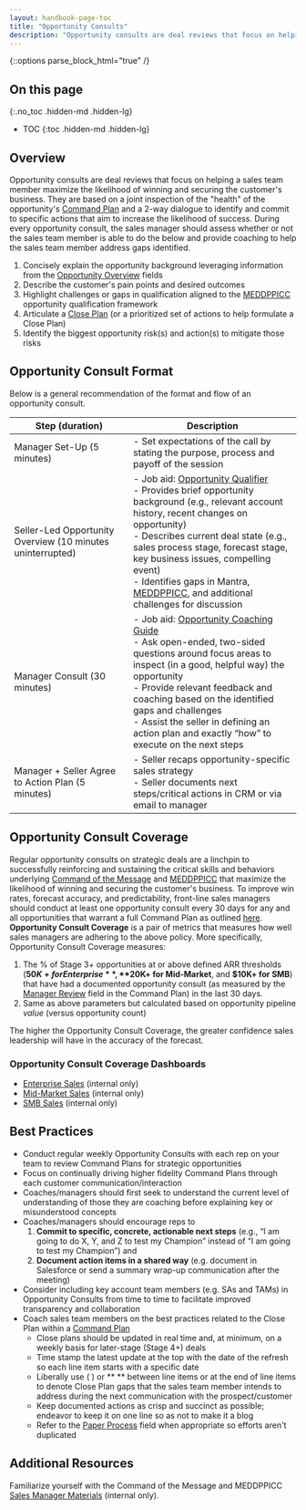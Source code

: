 ```yaml
---
layout: handbook-page-toc
title: "Opportunity Consults"
description: "Opportunity consults are deal reviews that focus on helping a sales team member maximize the likelihood of winning and securing the customer's business"
---
```


{::options parse_block_html="true" /}

## On this page
{:.no_toc .hidden-md .hidden-lg}

- TOC
{:toc .hidden-md .hidden-lg}

## Overview
Opportunity consults are deal reviews that focus on helping a sales team member maximize the likelihood of winning and securing the customer's business. They are based on a joint inspection of the "health" of the opportunity's [Command Plan](/handbook/sales/command-of-the-message/command-plan/) and a 2-way dialogue to identify and commit to specific actions that aim to increase the likelihood of success. During every opportunity consult, the sales manager should assess whether or not the sales team member is able to do the below and provide coaching to help the sales team member address gaps identified.
1. Concisely explain the opportunity background leveraging information from the [Opportunity Overview](/handbook/sales/command-of-the-message/command-plan/#opportunity-overview) fields
1. Describe the customer's pain points and desired outcomes
1. Highlight challenges or gaps in qualification aligned to the [MEDDPPICC](/handbook/sales/meddppicc/) opportunity qualification framework
1. Articulate a [Close Plan](/handbook/sales/command-of-the-message/command-plan/#close-plan-details) (or a prioritized set of actions to help formulate a Close Plan)
1. Identify the biggest opportunity risk(s) and action(s) to mitigate those risks

## Opportunity Consult Format
Below is a general recommendation of the format and flow of an opportunity consult. 

| **Step (duration)** | **Description** |
| ------ | ------ |
| Manager Set-Up (5 minutes) | - Set expectations of the call by stating the purpose, process and payoff of the session |
| Seller-Led Opportunity Overview (10 minutes uninterrupted) | - Job aid: [Opportunity Qualifier](https://docs.google.com/document/d/1Tz6bQKD4Ff2-XqpSXRQslD8yvrphwXaL6oEl74DAjeQ/edit?usp=sharing) <br> - Provides brief opportunity background (e.g., relevant account history, recent changes on opportunity) <br> - Describes current deal state (e.g., sales process stage, forecast stage, key business issues, compelling event) <br> - Identifies gaps in Mantra, [MEDDPPICC](/handbook/sales/meddppicc/), and additional challenges for discussion |
| Manager Consult (30 minutes) | - Job aid: [Opportunity Coaching Guide](https://docs.google.com/document/d/1IZA9Fo2SvZOrtUVpXOjwwqs76lKdXFs4hTezbxRq5v8/edit?usp=sharing) <br> - Ask open-ended, two-sided questions around focus areas to inspect (in a good, helpful way) the opportunity <br> - Provide relevant feedback and coaching based on the identified gaps and challenges <br> - Assist the seller in defining an action plan and exactly “how” to execute on the next steps |
| Manager + Seller Agree to Action Plan (5 minutes) | - Seller recaps opportunity-specific sales strategy <br> - Seller documents next steps/critical actions in CRM or via email to manager |

## Opportunity Consult Coverage
Regular opportunity consults on strategic deals are a linchpin to successfully reinforcing and sustaining the critical skills and behaviors underlying [Command of the Message](/handbook/sales/command-of-the-message/) and [MEDDPPICC](/handbook/sales/meddppicc/) that maximize the likelihood of winning and securing the customer's business. To improve win rates, forecast accuracy, and predictability, front-line sales managers should conduct at least one opportunity consult every 30 days for any and all opportunities that warrant a full Command Plan as outlined [here](/handbook/sales/command-of-the-message/command-plan/#overview). **Opportunity Consult Coverage** is a pair of metrics that measures how well sales managers are adhering to the above policy. More specifically, Opportunity Consult Coverage measures:
1. The % of Stage 3+ opportunities at or above defined ARR thresholds (**$50K+ for Enterprise**, **$20K+ for Mid-Market**, and **$10K+ for SMB**) that have had a documented opportunity consult (as measured by the [Manager Review](/handbook/sales/command-of-the-message/command-plan/#manager-review) field in the Command Plan) in the last 30 days.
1. Same as above parameters but calculated based on opportunity pipeline _value_ (versus opportunity count) 

The higher the Opportunity Consult Coverage, the greater confidence sales leadership will have in the accuracy of the forecast.

### Opportunity Consult Coverage Dashboards
- [Enterprise Sales](https://gitlab.my.salesforce.com/00O4M000004aic2) (internal only)
- [Mid-Market Sales](https://gitlab.my.salesforce.com/00O4M000004apxr) (internal only)
- [SMB Sales](https://gitlab.my.salesforce.com/00O4M000004apy1) (internal only)

## Best Practices

- Conduct regular weekly Opportunity Consults with each rep on your team to review Command Plans for strategic opportunities
- Focus on continually driving higher fidelity Command Plans through each customer communication/interaction
- Coaches/managers should first seek to understand the current level of understanding of those they are coaching before explaining key or misunderstood concepts
- Coaches/managers should encourage reps to
    1. **Commit to specific, concrete, actionable next steps** (e.g., “I am going to do X, Y, and Z to test my Champion” instead of “I am going to test my Champion”) and
    1. **Document action items in a shared way** (e.g. document in Salesforce or send a summary wrap-up communication after the meeting)
- Consider including key account team members (e.g. SAs and TAMs) in Opportunity Consults from time to time to facilitate improved transparency and collaboration
- Coach sales team members on the best practices related to the Close Plan within a [Command Plan](/handbook/sales/command-of-the-message/command-plan/)
    - Close plans should be updated in real time and, at minimum, on a weekly basis for later-stage (Stage 4+) deals
    - Time stamp the latest update at the top with the date of the refresh so each line item starts with a specific date
    - Liberally use ( ) or ** ** between line items or at the end of line items to denote Close Plan gaps that the sales team member intends to address during the next communication with the prospect/customer
    - Keep documented actions as crisp and succinct as possible; endeavor to keep it on one line so as not to make it a blog
    - Refer to the [Paper Process](/handbook/sales/meddppicc/#paper-process) field when appropriate so efforts aren't duplicated

## Additional Resources

Familiarize yourself with the Command of the Message and MEDDPPICC [Sales Manager Materials](https://internal-handbook.gitlab.io/sales/command-of-the-message/sales-manager-materials/) (internal only).
